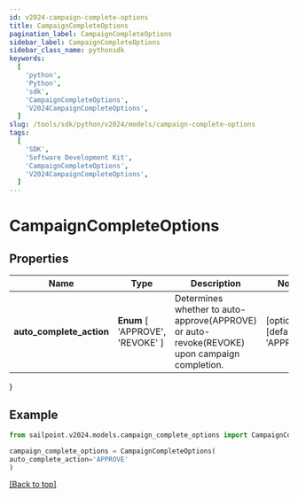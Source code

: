 ```yaml
---
id: v2024-campaign-complete-options
title: CampaignCompleteOptions
pagination_label: CampaignCompleteOptions
sidebar_label: CampaignCompleteOptions
sidebar_class_name: pythonsdk
keywords:
  [
    'python',
    'Python',
    'sdk',
    'CampaignCompleteOptions',
    'V2024CampaignCompleteOptions',
  ]
slug: /tools/sdk/python/v2024/models/campaign-complete-options
tags:
  [
    'SDK',
    'Software Development Kit',
    'CampaignCompleteOptions',
    'V2024CampaignCompleteOptions',
  ]
---
```


# CampaignCompleteOptions

## Properties

| Name | Type | Description | Notes |
| --- | --- | --- | --- |
| **auto_complete_action** | **Enum** [ 'APPROVE', 'REVOKE' ] | Determines whether to auto-approve(APPROVE) or auto-revoke(REVOKE) upon campaign completion. | [optional] [default to 'APPROVE'] |

}

## Example

```python
from sailpoint.v2024.models.campaign_complete_options import CampaignCompleteOptions

campaign_complete_options = CampaignCompleteOptions(
auto_complete_action='APPROVE'
)

```

[[Back to top]](#)

